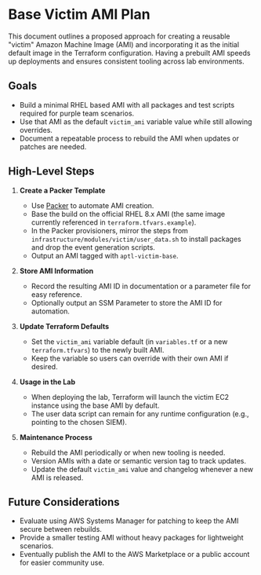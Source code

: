 # Base Victim AMI Plan

This document outlines a proposed approach for creating a reusable "victim" Amazon Machine Image (AMI) and incorporating it as the initial default image in the Terraform configuration. Having a prebuilt AMI speeds up deployments and ensures consistent tooling across lab environments.

## Goals

- Build a minimal RHEL based AMI with all packages and test scripts required for purple team scenarios.
- Use that AMI as the default `victim_ami` variable value while still allowing overrides.
- Document a repeatable process to rebuild the AMI when updates or patches are needed.

## High-Level Steps

1. **Create a Packer Template**
   - Use [Packer](https://www.packer.io/) to automate AMI creation.
   - Base the build on the official RHEL 8.x AMI (the same image currently referenced in `terraform.tfvars.example`).
   - In the Packer provisioners, mirror the steps from `infrastructure/modules/victim/user_data.sh` to install packages and drop the event generation scripts.
   - Output an AMI tagged with `aptl-victim-base`.

2. **Store AMI Information**
   - Record the resulting AMI ID in documentation or a parameter file for easy reference.
   - Optionally output an SSM Parameter to store the AMI ID for automation.

3. **Update Terraform Defaults**
   - Set the `victim_ami` variable default (in `variables.tf` or a new `terraform.tfvars`) to the newly built AMI.
   - Keep the variable so users can override with their own AMI if desired.

4. **Usage in the Lab**
   - When deploying the lab, Terraform will launch the victim EC2 instance using the base AMI by default.
   - The user data script can remain for any runtime configuration (e.g., pointing to the chosen SIEM).

5. **Maintenance Process**
   - Rebuild the AMI periodically or when new tooling is needed.
   - Version AMIs with a date or semantic version tag to track updates.
   - Update the default `victim_ami` value and changelog whenever a new AMI is released.

## Future Considerations

- Evaluate using AWS Systems Manager for patching to keep the AMI secure between rebuilds.
- Provide a smaller testing AMI without heavy packages for lightweight scenarios.
- Eventually publish the AMI to the AWS Marketplace or a public account for easier community use.

